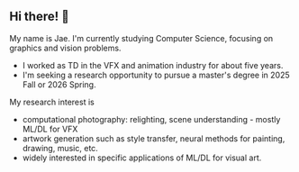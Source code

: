 ## Hi there! 👋

My name is Jae. I'm currently studying Computer Science, focusing on graphics and vision problems.

- I worked as TD in the VFX and animation industry for about five years.
- I'm seeking a research opportunity to pursue a master's degree in 2025 Fall or 2026 Spring.

My research interest is 
- computational photography: relighting, scene understanding - mostly ML/DL for VFX
- artwork generation such as style transfer, neural methods for painting, drawing, music, etc.
- widely interested in specific applications of ML/DL for visual art.

<!--
**jaechoidev/jaechoidev** is a ✨ _special_ ✨ repository because its `README.md` (this file) appears on your GitHub profile.

Here are some ideas to get you started:

- 🔭 I’m currently working on ...
- 🌱 I’m currently learning ...
- 👯 I’m looking to collaborate on ...
- 🤔 I’m looking for help with ...
- 💬 Ask me about ...
- 📫 How to reach me: ...
- 😄 Pronouns: ...
- ⚡ Fun fact: ...
-->
